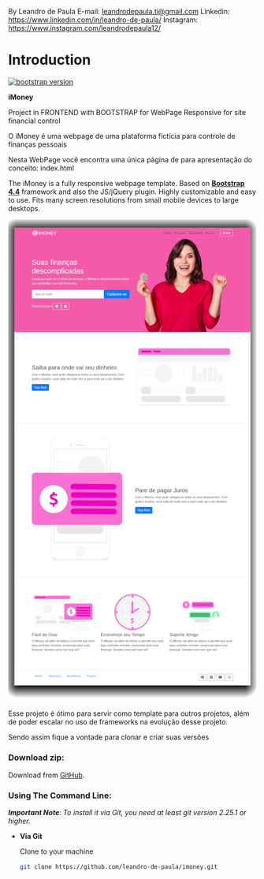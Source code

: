 By Leandro de Paula
E-mail: leandrodepaula.ti@gmail.com
Linkedin: https://www.linkedin.com/in/leandro-de-paula/
Instagram: https://www.instagram.com/leandrodepaula12/

# Introduction
[![bootstrap version](https://img.shields.io/badge/bootstrap-vs%204.1.3-orange)](https://getbootstrap.com.br/)

**iMoney**

Project in FRONTEND with BOOTSTRAP for WebPage Responsive for site financial control

O iMoney é uma webpage de uma plataforma fictícia para controle de finanças pessoais

Nesta WebPage você encontra uma única página de para apresentação do conceito:
    index.html

The iMoney is a fully responsive webpage template. Based on **[Bootstrap 4.4](https://getbootstrap.com/)** framework and also the JS/jQuery plugin.
Highly customizable and easy to use. Fits many screen resolutions from small mobile devices to large desktops.

!["iMoney Presentation"](https://github.com/leandro-de-paula/imoney/blob/master/img/iMoney.png "iMoney Presentation")

Esse projeto é ótimo para servir como template para outros projetos, além de poder escalar no uso de frameworks na evolução desse projeto.

Sendo assim fique a vontade para clonar e criar suas versões

### Download zip:

Download from [GitHub](https://github.com/leandro-de-paula/imoney/archive/master.zip).

### Using The Command Line:

_**Important Note**: To install it via Git, you need at least git version 2.25.1 or higher._

- **Via Git**

    Clone to your machine

    ```bash
    git clone https://github.com/leandro-de-paula/imoney.git
